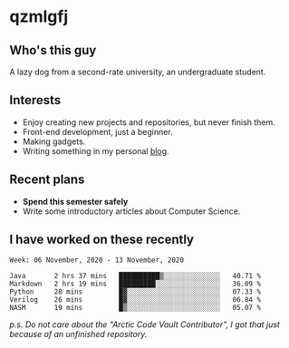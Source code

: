 # qzmlgfj

## Who's this guy

A lazy dog from a second-rate university, an undergraduate student.

## Interests

* Enjoy creating new projects and repositories, but never finish them.
* Front-end development, just a beginner.
* Making gadgets.
* Writing something in my personal [blog](https://qzmlgfj.ml/blog).

## Recent plans

* **Spend this semester safely**
* Write some introductory articles about Computer Science.

<!--
* Try to develop a website for [Anime4KCPP](https://github.com/TianZerL/Anime4KCPP).
* Develop a Markdown renderer which user can customize its css, of course it is GUI-based.~~(If I could finish  it before getting bored)~~
* Work with my [teammates](https://github.com/SWJTU-Lazy-Dogs).
* Find something interests me, as a hobby after finishing my ~~boring~~ homework.
-->

## I have worked on these recently

<!--START_SECTION:waka-->
```text
Week: 06 November, 2020 - 13 November, 2020

Java       2 hrs 37 mins   ██████████▒░░░░░░░░░░░░░░   40.71 % 
Markdown   2 hrs 19 mins   █████████░░░░░░░░░░░░░░░░   36.09 % 
Python     28 mins         █▓░░░░░░░░░░░░░░░░░░░░░░░   07.33 % 
Verilog    26 mins         █▓░░░░░░░░░░░░░░░░░░░░░░░   06.84 % 
NASM       19 mins         █▒░░░░░░░░░░░░░░░░░░░░░░░   05.07 % 
```
<!--END_SECTION:waka-->

*p.s.  Do not care about the "Arctic Code Vault Contributor", I got that just because of an unfinished repository.*

<!--
**qzmlgfj/qzmlgfj** is a ✨ _special_ ✨ repository because its `README.md` (this file) appears on your GitHub profile.

Here are some ideas to get you started:

- 🔭 I’m currently working on ...
- 🌱 I’m currently learning ...
- 👯 I’m looking to collaborate on ...
- 🤔 I’m looking for help with ...
- 💬 Ask me about ...
- 📫 How to reach me: ...
- 😄 Pronouns: ...
- ⚡ Fun fact: ...
-->
